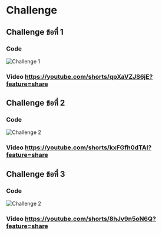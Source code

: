 # Challenge

## Challenge ข้อที่ 1
### Code
![Challenge 1](https://cdn.discordapp.com/attachments/801330679299178516/1022927775780315196/1.png)

### Video https://youtube.com/shorts/qpXaVZJS6jE?feature=share

## Challenge ข้อที่ 2
### Code
![Challenge 2](https://cdn.discordapp.com/attachments/801330679299178516/1022927776149405846/2.png)
### Video https://youtube.com/shorts/kxFGfh0dTAI?feature=share


## Challenge ข้อที่ 3
### Code
![Challenge 2](https://cdn.discordapp.com/attachments/801330679299178516/1022927776497553558/3.png)

### Video https://youtube.com/shorts/8hJv9n5oN6Q?feature=share
